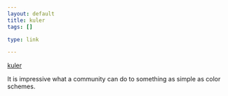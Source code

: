 ```yaml
--- 
layout: default
title: kuler
tags: []

type: link

---
```

<a href="http://kuler.adobe.com/">kuler</a>

It is impressive what a community can do to something as simple as color schemes.
